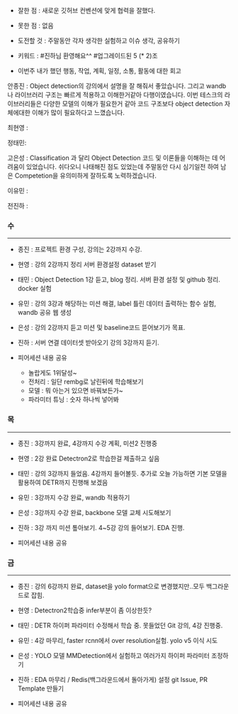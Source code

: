 - 잘한 점 : 새로운 깃허브 컨벤션에 맞게 협력을 잘했다. 

- 못한 점 : 없음
    
- 도전할 것 : 주말동안 각자 생각한 실험하고 이슈 생각, 공유하기

- 키워드 : #진하님 환영해요^^ #업그레이드된 5 (* 2)조

- 이번주 내가 했던 행동, 작업, 계획, 일정, 소통, 활동에 대한 회고

안종진 : Object detection의 강의에서 설명을 잘 해줘서 좋았습니다. 그리고 wandb나 라이브러리 구조는 빠르게 적용하고 이해한거같아 다행이였습니다. 이번 테스크의 라이브러리들은 다양한 모델의 이해가 필요한거 같아 코드 구조보다 object detection 자체에대한 이해가 많이 필요하다고 느꼈습니다.

최현영 : 

정태민:  

고은성 : Classification 과 달리 Object Detection 코드 및 이론들을 이해하는 데 어려움이 있었습니다. 쉬다오니 나태해진 점도 있었는데 주말동안 다시 
심기일전 하여 남은 Competetion을 유의미하게 잘하도록 노력하겠습니다.

이유민 : 

전진하 : 

### 수

---

- 종진 : 프로젝트 환경 구성, 강의는 2강까지 수강.
- 현영 : 강의 2강까지 정리 서버 환경설정 dataset 받기
- 태민 : Object Detection 1강 듣고, blog 정리. 서버 환경 설정 및 github 정리. docker 실험 
- 유민 : 강의 3강과 해당하는 미션 해결, label 틀린 데이터 출력하는 함수 실험, wandb 공유 웹 생성
- 은성 : 강의 2강까지 듣고 미션 및 baseline코드 뜯어보기가 목표. 
- 진하 : 서버 연결 데이터셋 받아오기 강의 3강까지 듣기.

- 피어세션 내용 공유
    - 놀랍게도 1위달성~
    - 전처리 : 일단 rembg로 날린뒤에 학습해보기
    - 모델 : 뭐 아는거 있으면 바꿔보든가~
    - 파라미터 튜닝 : 숫자 하나씩 넣어봐
### 목

---

- 종진 : 3강까지 완료, 4강까지 수강 계획, 미션2 진행중
- 현영 : 2강 완료 Detectron2로 학습한걸 제출하고 싶음
- 태민 : 강의 3강까지 들었음. 4강까지 들어볼듯. 추가로 오늘 가능하면 기본 모델을 활용하여 DETR까지 진행해 보겠음
- 유민 : 3강까지 수강 완료, wandb 적용하기
- 은성 : 3강까지 수강 완료, backbone 모델 교체 시도해보기
- 진하 : 3강 까지 미션 톺아보기. 4~5강 강의 들어보기. EDA 진행.

- 피어세션 내용 공유
    

### 금

---

- 종진 : 강의 6강까지 완료, dataset을 yolo format으로 변경했지만..모두 백그라운드로 잡힘.
- 현영 : Detectron2학습중 infer부분이 좀 이상한듯?
- 태민 : DETR 하이퍼 파라미터 수정해서 학습 중. 못들었던 Git 강의, 4강 진행중.
- 유민 : 4강 마무리, faster rcnn에서 over resolution실험. yolo v5 이식 시도
- 은성 : YOLO 모델 MMDetection에서 실험하고 여러가지 하이퍼 파라미터 조정하기
- 진하 : EDA 마무리 / Redis(백그라운드에서 돌아가게) 설정 git Issue, PR Template 만들기

- 피어세션 내용 공유
